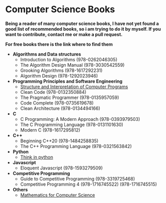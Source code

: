 # Computer Science Books
**Being a reader of many computer science books, I have not yet found a good list of recommended books, so i am trying to do it by myself. If you want to contribute, contact me or make a pull request.**

**For free books there is the link where to find them**

- **Algorithms and Data structures**
	- Introduction to Algorithms (978-0262046305)
	- The Algorithm Design Manual (978-3030542559)
	- Grooking Algorithms (978-1617292231)
	- Algorithm Design (978-1292023946)
- **Programming Principles and Software Engineering**
	- [Structure and Interpretation of Computer Programs](https://web.mit.edu/6.001/6.037/sicp.pdf)
	- Clean Code (978-0132350884)
	- The Pragmatic Programmer (978-0135957059)
	- Code Complete (978-0735619678)
	- Clean Architecture (978-0134494166)
- **C**
	- C Programming: A Modern Approach (978-0393979503)
	- The C Programming Language (978-0131101630)
	- Modern C (978-1617295812)
- **C++**
	- Beginning C++20 (978-1484258835)
	- The C++ Programming Language (978-0321563842)
- **Python**
	- [Think in python](https://greenteapress.com/wp/think-python-2e/)
- **Javascript**
	- Eloquent Javascript (978-1593279509)
- **Competitive Programming**
	- Guide to Competitive Programming (978-3319725468)
	- Competitive Programming 4 (978-1716745522) (978-1716745515)
- **Others**
	- [Mathematics for Computer Science](https://courses.csail.mit.edu/6.042/spring18/mcs.pdf)
